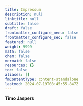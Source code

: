 ```yaml
---
title: Impressum
description: null
linktitle: null
subtitle: false
draft: false
frontmatter_configure_menu: false
frontmatter_configure_seo: false
featured: null
weight: 9999
math: false
chem: false
mermaid: false
resources: {}
toc: false
aliases: []
fmContentType: content-standalone
lastmod: 2024-07-19T08:45:55.847Z
---
```


**Timo Jaspers**
